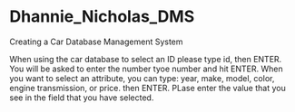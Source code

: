 # Dhannie_Nicholas_DMS
Creating a Car Database Management System 
<p>When using the car database to select an ID please type id, then ENTER. You will be asked to enter the number tyoe number and hit ENTER.
When you want to select an attribute, you can type: year, make, model, color, engine transmission, or price. then ENTER. PLase enter the value that you see in the field that you
have selected.</p>

